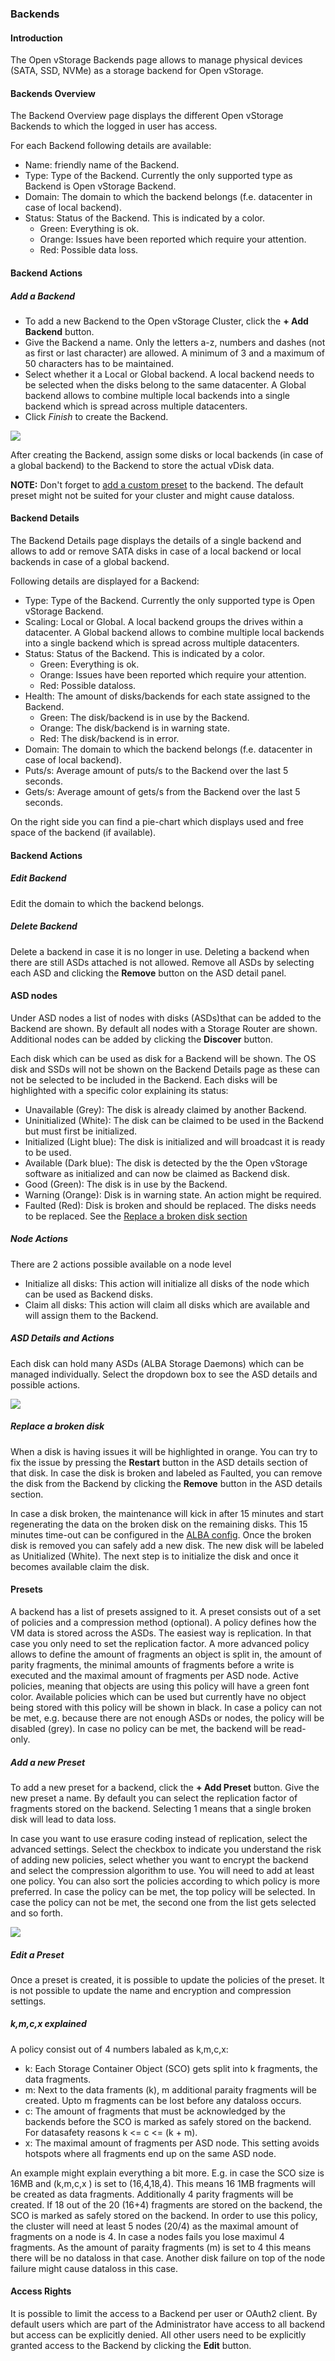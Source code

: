 ### Backends

#### Introduction

The Open vStorage Backends page allows to manage physical devices (SATA, SSD, NVMe) as a storage backend for Open vStorage. 


#### Backends Overview

The Backend Overview page displays the different Open vStorage Backends
to which the logged in user has access.

For each Backend following details are available:

-   Name: friendly name of the Backend.
-   Type: Type of the Backend. Currently the only supported type as Backend is Open
    vStorage Backend.
-   Domain: The domain to which the backend belongs (f.e. datacenter in case of local backend).
-   Status: Status of the Backend. This is indicated by a color.
    -   Green: Everything is ok.
    -   Orange: Issues have been reported which require your attention.
    -   Red: Possible data loss.

#### Backend Actions

##### Add a Backend

-   To add a new Backend to the Open vStorage Cluster, click the **+ Add
    Backend** button.
-   Give the Backend a name. Only the letters a-z, numbers and dashes
    (not as first or last character) are allowed. A minimum of 3 and a
    maximum of 50 characters has to be maintained.
-   Select whether it a Local or Global backend. A local backend needs to be selected when the disks belong to the same datacenter. A Global backend allows to combine multiple local backends into a single backend which is spread across multiple datacenters.
-   Click *Finish* to create the Backend.

![](../../Images/addnewbackend.png)

After creating the Backend, assign some disks or local backends (in case of a global backend) to the Backend to store
the actual vDisk data.

**NOTE:** Don't forget to [add a custom preset](#Presets) to the backend. The default preset might not be suited for your cluster and might cause dataloss.

#### Backend Details

The Backend Details page displays the details of a single backend and
allows to add or remove SATA disks in case of a local backend or local backends in case of a global backend.

Following details are displayed for a Backend:

-   Type: Type of the Backend. Currently the only supported type is Open
    vStorage Backend.
-   Scaling: Local or Global. A local backend groups the drives within a datacenter. A Global backend allows to combine multiple local backends into a single backend which is spread across multiple datacenters.
-   Status: Status of the Backend. This is indicated by a color.
    -   Green: Everything is ok.
    -   Orange: Issues have been reported which require your attention.
    -   Red: Possible dataloss.
-   Health: The amount of disks/backends for each state assigned to the Backend.
    -   Green: The disk/backend is in use by the Backend.
    -   Orange: The disk/backend is in warning state.
    -   Red: The disk/backend is in error.
-   Domain: The domain to which the backend belongs (f.e. datacenter in case of local backend).
-   Puts/s: Average amount of puts/s to the Backend over the last 5
    seconds.
-   Gets/s: Average amount of gets/s from the Backend over the last 5
    seconds.

On the right side you can find a pie-chart which displays used and free space of the backend (if available).

#### Backend Actions

##### Edit Backend
Edit the domain to which the backend belongs.

##### Delete Backend
Delete a backend in case it is no longer in use. Deleting a backend when there are still ASDs attached is not allowed. Remove all ASDs by selecting each ASD and clicking the **Remove** button on the ASD detail panel.

#### ASD nodes

Under ASD nodes a list of nodes with disks (ASDs)that can be added to
the Backend are shown. By default all nodes with a Storage Router are
shown. Additional nodes can be added by clicking the **Discover** button.

Each disk which can be used as disk for a Backend will be shown. The OS
disk and SSDs will not be shown on the Backend Details page as these can
not be selected to be included in the Backend. Each disks will be
highlighted with a specific color explaining its status:

-   Unavailable (Grey): The disk is already claimed by another Backend.
-   Uninitialized (White): The disk can be claimed to be used in the
    Backend but must first be initialized.
-   Initialized (Light blue): The disk is initialized and will broadcast
    it is ready to be used.
-   Available (Dark blue): The disk is detected by the the Open vStorage
    software as initialized and can now be claimed as Backend disk.
-   Good (Green): The disk is in use by the Backend.
-   Warning (Orange): Disk is in warning state. An action might be
    required.
-   Faulted (Red): Disk is broken and should be replaced. The disks
    needs to be replaced. See the [Replace a broken disk
    section](#replace-a-broken-disk)

##### Node Actions

There are 2 actions possible available on a node level

-   Initialize all disks: This action will initialize all disks of the
    node which can be used as Backend disks.
-   Claim all disks: This action will claim all disks which are
    available and will assign them to the Backend.

##### ASD Details and Actions

Each disk can hold many ASDs (ALBA Storage Daemons) which can be managed individually. Select the dropdown box to
see the ASD details and possible actions. 

![](../../Images/asd_details.png)

##### Replace a broken disk

When a disk is having issues it will be highlighted in orange. You can
try to fix the issue by pressing the **Restart** button in the ASD details
section of that disk. In case the disk is broken and labeled as Faulted,
you can remove the disk from the Backend by clicking the **Remove** button
in the ASD details section. 

In case a disk broken, the maintenance will kick in after 15 minutes and start regenerating the data on the broken disk on the remaining disks. This 15 minutes time-out can be configured in the [ALBA config](https://openvstorage.gitbooks.io/alba).
Once the broken disk is removed you can safely add a new disk. The new disk will be labeled as
Unitialized (White). The next step is to initialize the disk and once it becomes available claim the disk.

#### Presets
A backend has a list of presets assigned to it. A preset consists out of a set of policies and a compression method (optional). A policy defines how the VM data is stored across the ASDs. The easiest way is replication. In that case you only need to set the replication factor. A more advanced policy allows to define the amount of fragments an object is split in, the amount of parity fragments, the minimal amounts of fragments before a write is executed and the maximal amount of fragments per ASD node. Active policies, meaning that objects are using this policy will have a green font color. Available policies which can be used but currently have no object being stored with this policy will be shown in black. In case a policy can not be met, e.g. because there are not enough ASDs or nodes, the policy will be disabled (grey). In case no policy can be met, the backend will be read-only.

##### Add a new Preset
To add a new preset for a backend, click the **+ Add Preset** button. Give the new preset a name. By default you can select the replication factor of fragments stored on the backend. Selecting 1 means that a single broken disk will lead to data loss.

In case you want to use erasure coding instead of replication, select the advanced settings. Select the checkbox to indicate you understand the risk of adding new policies, select whether you want to encrypt the backend and select the compression algorithm to use. You will need to add at least one policy. You can also sort the policies according to which policy is more preferred. In case the policy can be met, the top policy will be selected. In case the policy can not be met, the second one from the list gets selected and so forth.

![](../../Images/addpreset.png)

##### Edit a Preset
Once a preset is created, it is possible to update the policies of the preset. It is not possible to update the name and encryption and compression settings.


##### k,m,c,x explained
A policy consist out of 4 numbers labaled as k,m,c,x:
* k: Each Storage Container Object (SCO) gets  split into k fragments, the data fragments. 
* m: Next to the data framents (k), m additional paraity fragments will be created. Upto m fragments can be lost before any dataloss occurs.
* c: The amount of fragments that must be acknowledged by the backends before the SCO is marked as safely stored on the backend. For datasafety reasons k <= c <= (k + m). 
* x: The maximal amount of fragments per ASD node. This setting avoids hotspots where all fragments end up on the same ASD node.

An example might explain everything a bit more. E.g. in case the SCO size is 16MB and (k,m,c,x ) is set to (16,4,18,4). This means 16 1MB fragments will be created as data fragments.
Additionally 4 parity fragments will be created. If 18 out of the 20 (16+4) fragments are stored on the backend, the SCO is marked as safely stored on the backend.
In order to use this policy, the cluster will need at least 5 nodes  (20/4) as the maximal amount of fragments on a node is 4. In case a nodes fails you lose maximul 4 fragments. 
As the amount of paraity fragments (m) is set to 4 this means there will be no dataloss in that case. Another disk failure on top of the node failure might cause dataloss in this case.  


#### Access Rights
It is possible to limit the access to a Backend per user or OAuth2 client. By default users which are part of the Administrator have access to all backend but access can be explicitly denied. All other users need to be explicitly granted access to the Backend by clicking the **Edit** button.
